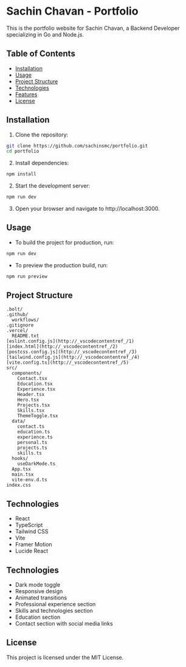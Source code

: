 # Sachin Chavan - Portfolio

This is the portfolio website for Sachin Chavan, a Backend Developer specializing in Go and Node.js.

## Table of Contents

- [Installation](#installation)
- [Usage](#usage)
- [Project Structure](#project-structure)
- [Technologies](#technologies)
- [Features](#features)
- [License](#license)

## Installation

1. Clone the repository:

```sh
git clone https://github.com/sachinsmc/portfolio.git
cd portfolio
```

2. Install dependencies:

```sh
npm install
```


2. Start the development server:

```sh
npm run dev
```

3. Open your browser and navigate to 
http://localhost:3000.

## Usage

- To build the project for production, run:

```sh
npm run dev
```

- To preview the production build, run:

```sh
npm run preview
```


## Project Structure

```
.bolt/
.github/
  workflows/
.gitignore
.vercel/
  README.txt
[eslint.config.js](http://_vscodecontentref_/1)
[index.html](http://_vscodecontentref_/2)
[postcss.config.js](http://_vscodecontentref_/3)
[tailwind.config.js](http://_vscodecontentref_/4)
[vite.config.ts](http://_vscodecontentref_/5)
src/
  components/
    Contact.tsx
    Education.tsx
    Experience.tsx
    Header.tsx
    Hero.tsx
    Projects.tsx
    Skills.tsx
    ThemeToggle.tsx
  data/
    contact.ts
    education.ts
    experience.ts
    personal.ts
    projects.ts
    skills.ts
  hooks/
    useDarkMode.ts
  App.tsx
  main.tsx
  vite-env.d.ts
index.css
```

## Technologies

- React
- TypeScript
- Tailwind CSS
- Vite
- Framer Motion
- Lucide React

## Technologies

- Dark mode toggle
- Responsive design
- Animated transitions
- Professional experience section
- Skills and technologies section
- Education section
- Contact section with social media links

## License

This project is licensed under the MIT License.

